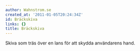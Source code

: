 ```yaml
---
author: Wahnstrom.se
created_at: '2011-01-05T20:24:34Z'
id: Bräckskiva
links: {}
title: Bräckskiva
---
```


Skiva som träs över en lans för att skydda användarens hand.